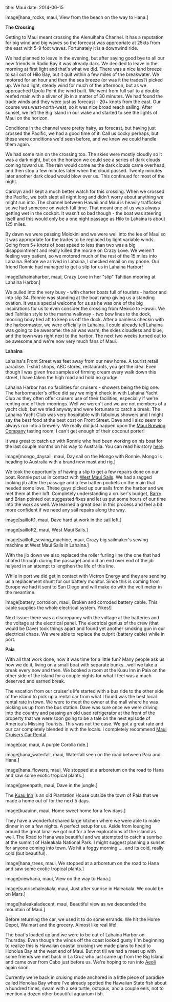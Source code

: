 title: Maui 
date: 2014-06-15

image[hana_rocks, maui, View from the beach on the way to Hana.]

__The Crossing__

Getting to Maui meant crossing the Alenuihaha Channel.  It has a reputation for
big wind and big waves so the forecast was appropriate at 25kts from the east
with 5-9 foot waves.  Fortunately it is a downwind ride.

We had planned to leave in the evening, but after saying good bye to all our new
friends in Radio Bay it was already dark.  We decided to leave in the morning at
first light and that's what we did.  There was a nice land breeze to sail out of
Hilo Bay, but it quit within a few miles of the breakwater. We motored for an
hour and then the sea breeze (or was it the trades?) picked up. We had light,
steady wind for much of the afternoon, but as we approached Upolu Point the wind
built.  We went from full sail to a double reefed main with a sliver of jib in a
matter of 30 minutes.  We had found the trade winds and they were just as
forecast - 20+ knots from the east.  Our course was west-north-west, so it was
nice broad reach sailing.  After sunset, we left the Big Island in our wake and
started to see the lights of Maui on the horizon.

Conditions in the channel were pretty hairy, as forecast, but having just
crossed the Pacific, we had a good time of it.  Call us cocky perhaps, but these
were conditions we'd seen before, and we knew we could handle them again.

We had some rain on the crossing too.  The skies were mostly cloudly so it was a
dark night, but on the horizon we could see a series of dark clouds coming
toward us.  The rain would come as the dark clouds came overhead, and then stop
a few minutes later when the cloud passed.  Twenty minutes later another dark
cloud would blow over us.  This continued for most of the night.

Carolyn and I kept a much better watch for this crossing.  When we crossed the
Pacific, we both slept all night long and didn't worry about anything we might
run into.  The channel between Hawaii and Maui is heavily trafficked so we had
someone on watch full time.  That meant one of us was always getting wet in the
cockpit.  It wasn't so bad though - the boat was steering itself and this would
only be a one night passage as Hilo to Lahaina is about 125 miles.

By dawn we were passing Molokini and we were well into the lee of Maui so it was
appropriate for the trades to be replaced by light variable winds.  Going from
5+ knots of boat speed to less than two was a big disappointment and really
killed the morale on Crazy Love.  We weren't feeling very patient, so we motored
much of the rest of the 15 miles into Lahaina.  Before we arrived in Lahaina, I
checked email on my phone.  Our friend Ronnie had managed to get a slip for us
in Lahaina Harbor!

image[lahainaharbor, maui, Crazy Love in her "slip" Tahitian mooring at Lahaina Harbor.]

We pulled into the very busy - with charter boats full of tourists -
harbor and into slip 34.  Ronnie was standing at the boat ramp giving us a
standing ovation.  It was a special welcome for us as he was one of the big
inspirations for us to even consider the crossing from Mexico to Hawaii.  We
tied Tahitian style to the marina walkway - two bow lines to the dock, mooring
bouy tied aft to keep us off the dock.  After a painless checkin with the
harbormaster, we were officially in Lahaina.  I could already tell Lahaina was
going to be awesome: the air was warm, the skies cloudless and blue, and the
town was right next to the harbor.  The next two weeks turned out to be awesome
and we're now very much fans of Maui.

__Lahaina__

Lahaina's Front Street was feet away from our new home.  A tourist retail
paradise.  T-shirt shops, ABC stores, restaurants, you get the idea.   Even
though I was given free samples of firming cream every walk down this street, I
have taken the high road and hold no grudge.

Lahaina Harbor has no facilities for cruisers - showers being the big one.  The
harbormaster's office did say we might check in with Lahaina Yacht Club as they
often offer cruisers use of their facilities, especially if we're renting one
of their moorings.  Well we weren't and we are not members of a yacht club, but
we tried anyway and were fortunate to catch a break.  The Lahaina Yacht Club was
very hospitable with fabulous showers and I might say the best food at the best
cost on Front Street.  Dave and I also seem to always run into a brewery.  We
really did just happen upon the [Maui Brewing
Company](http://mauibrewingco.com) tasting room, I can't get enough of their
coconut porter!

It was great to catch up with Ronnie who had been working on his boat for the
last couple months on his way to Australia.  You can read his story
[here](http://openbluehorizon.com).

image[mongo_daysail, maui, Day sail on the Mongo with Ronnie. Mongo is heading to Australia with a brand new mast and rig.]

We took the opportunity of having a slip to get a few repairs done on our boat.
Ronnie put us in contact with [West Maui
Sails](http://westmauisailandcanvas.com).  We had a ragged looking jib after
the passage and a few batten pockets on the main that needed some love.  These
guys picked up our sails from the harbor and we met them at their loft.
Completely understanding a cruiser's budget,
[Barry](http://www.barryspanier.com/) and Brian pointed out suggested fixes and
let us put some hours of our time into the work as well.  We learned a great
deal in this process and feel a bit more confident if we need any sail repairs
along the way.

image[sailloft1, maui, Dave hard at work in the sail loft.]

image[sailloft2, maui, West Maui Sails.]

image[sailloft_sewing_machine, maui, Crazy big sailmaker's sewing machine at West Maui Sails in Lahaina.]

With the jib down we also replaced the roller furling line (the one that had
chafed through during the passage) and did an end over end of the jib halyard in
an attempt to lengthen the life of this line.

While in port we did get in contact with Victron Energy and they are sending us
a replacement shunt for our battery monitor.  Since this is coming from Europe
we had it sent to San Diego and will make do with the volt meter in the
meantime.

image[battery_corrosion, maui, Broken and corroded battery cable.  This cable supplies the whole electrical system. Yikes!]

Next issue: there was a discrepancy with the voltage at the batteries and the
voltage at the electrical panel.  The electrical genius of the crew (that would
be Dave) took things apart and found yet another smoking gun in our electrical
chaos.  We were able to replace the culprit (battery cable) while in port.

__Paia__

With all that work done, now it was time for a little fun?  Many people ask us
how we do it, living on a small boat with separate bunks...well we take a break
every now and then.  We booked a room at the Kuau Inn in Paia on the other side
of the island for a couple nights for what I feel was a much deserved and earned
break.

The vacation from our cruiser's life started with a bus ride to the other side
of the island to pick up a rental car from what I found was the best local
rental rate in town.  We were to meet the owner at the mall where he was picking
us up from the bus station.  Dave was sure once we were driving into the country
and passing an old used refrigerator at the front of the property that we were
soon going to be a tale on the next episode of America's Missing Tourists.  This
was not the case.  We got a great rate and our car completely blended in with
the locals. I completely recommend [Maui Cruisers Car Rental](http://www.mauicruisers.net).

image[car, maui, A purple Corolla ride.]

image[hana_waterfall, maui, Waterfall seen on the road between Paia and Hana.]

image[hana_flowers, maui, We stopped at a arboretum on the road to Hana and saw some exotic tropical plants.]

image[greenpath, maui, Dave in the jungle.]

The [Kuau Inn](http://www.kuauinn.com) is an old Plantation House outside the town of
Paia that we made a home out of for the next 5 days.  

image[kuauinn, maui, Home sweet home for a few days.]

They have a wonderful shared large kitchen where we were able to make dinner in
on a few nights.  A perfect setup for us.   Aside from lounging around the
great lanai we got out for a few explorations of the island as well. The Road
to Hana was beautiful and we attempted to catch a sunrise at the summit of
Haleakala National Park.  I might suggest planning a sunset for anyone coming
into town.  We hit a foggy morning .... and its cold, really cold (but
beautiful).  

image[hana_trees, maui, We stopped at a arboretum on the road to Hana and saw some exotic tropical plants.]

image[viewhana, maui, View on the way to Hana.]

image[sunrisehaleakala, maui, Just after sunrise in Haleakala.  We could be on Mars.]

image[haleakaladecent, maui, Beautiful view as we descended the mountain of Maui.]

Before returning the car, we used it to do some errands.  We hit the Home Depot,
Walmart and the grocery.  Almost like real life!

The boat's loaded up and we were to be out of Lahaina Harbor on Thursday.  Even
though the winds off the coast looked gusty (I'm beginning to realize this is
Hawaiian coastal cruising) we made plans to head to Honolua Bay at the west end
of Maui.  But not till we had a meet up with some friends we met back in La
Cruz who just came up from the Big Island and came over from Cabo just before
us.  We're hoping to run into [Aeoli](http://svaeoli.blogspot.com) again soon.

Currently we're back in cruising mode anchored in a little piece of paradise
called Honolua Bay where I've already spotted the Hawaiian State fish about a
hundred times, swam with a sea turtle, octopus, and a couple eels,
not to mention a dozen other beautiful aquarium fish.  

